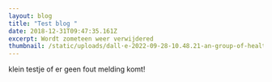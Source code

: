 ```yaml
---
layout: blog
title: "Test blog "
date: 2018-12-31T09:47:35.161Z
excerpt: Wordt zometeen weer verwijdered
thumbnail: /static/uploads/dall·e-2022-09-28-10.48.21-an-group-of-healthy-people-having-fun-at-work-in-an-office-van-ghogh-style.png
---
```

klein testje of er geen fout melding komt!